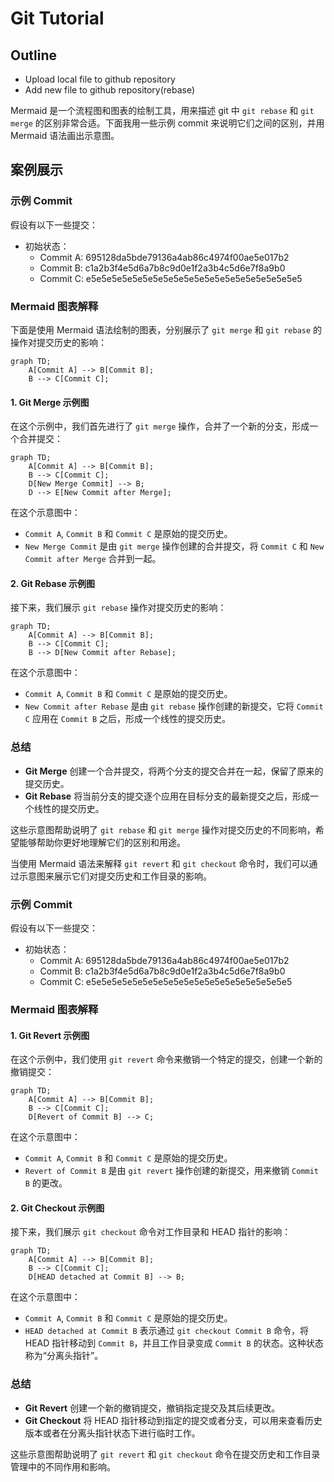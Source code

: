 # Git Tutorial



## Outline

- Upload local file to github repository
- Add new file to github repository(rebase)

Mermaid 是一个流程图和图表的绘制工具，用来描述 git 中 `git rebase` 和 `git merge` 的区别非常合适。下面我用一些示例 commit 来说明它们之间的区别，并用 Mermaid 语法画出示意图。

## 案例展示

### 示例 Commit

假设有以下一些提交：

- 初始状态：
  - Commit A: 695128da5bde79136a4ab86c4974f00ae5e017b2
  - Commit B: c1a2b3f4e5d6a7b8c9d0e1f2a3b4c5d6e7f8a9b0
  - Commit C: e5e5e5e5e5e5e5e5e5e5e5e5e5e5e5e5e5e5e5e5e5

### Mermaid 图表解释

下面是使用 Mermaid 语法绘制的图表，分别展示了 `git merge` 和 `git rebase` 的操作对提交历史的影响：

```mermaid
graph TD;
    A[Commit A] --> B[Commit B];
    B --> C[Commit C];
```

#### 1. Git Merge 示例图

在这个示例中，我们首先进行了 `git merge` 操作，合并了一个新的分支，形成一个合并提交：

```mermaid
graph TD;
    A[Commit A] --> B[Commit B];
    B --> C[Commit C];
    D[New Merge Commit] --> B;
    D --> E[New Commit after Merge];
```

在这个示意图中：

- `Commit A`, `Commit B` 和 `Commit C` 是原始的提交历史。
- `New Merge Commit` 是由 `git merge` 操作创建的合并提交，将 `Commit C` 和 `New Commit after Merge` 合并到一起。

#### 2. Git Rebase 示例图

接下来，我们展示 `git rebase` 操作对提交历史的影响：

```mermaid
graph TD;
    A[Commit A] --> B[Commit B];
    B --> C[Commit C];
    B --> D[New Commit after Rebase];
```

在这个示意图中：

- `Commit A`, `Commit B` 和 `Commit C` 是原始的提交历史。
- `New Commit after Rebase` 是由 `git rebase` 操作创建的新提交，它将 `Commit C` 应用在 `Commit B` 之后，形成一个线性的提交历史。

### 总结

- **Git Merge** 创建一个合并提交，将两个分支的提交合并在一起，保留了原来的提交历史。
- **Git Rebase** 将当前分支的提交逐个应用在目标分支的最新提交之后，形成一个线性的提交历史。

这些示意图帮助说明了 `git rebase` 和 `git merge` 操作对提交历史的不同影响，希望能够帮助你更好地理解它们的区别和用途。







当使用 Mermaid 语法来解释 `git revert` 和 `git checkout` 命令时，我们可以通过示意图来展示它们对提交历史和工作目录的影响。

### 示例 Commit

假设有以下一些提交：

- 初始状态：
  - Commit A: 695128da5bde79136a4ab86c4974f00ae5e017b2
  - Commit B: c1a2b3f4e5d6a7b8c9d0e1f2a3b4c5d6e7f8a9b0
  - Commit C: e5e5e5e5e5e5e5e5e5e5e5e5e5e5e5e5e5e5e5e5

### Mermaid 图表解释

#### 1. Git Revert 示例图

在这个示例中，我们使用 `git revert` 命令来撤销一个特定的提交，创建一个新的撤销提交：

```mermaid
graph TD;
    A[Commit A] --> B[Commit B];
    B --> C[Commit C];
    D[Revert of Commit B] --> C;
```

在这个示意图中：

- `Commit A`, `Commit B` 和 `Commit C` 是原始的提交历史。
- `Revert of Commit B` 是由 `git revert` 操作创建的新提交，用来撤销 `Commit B` 的更改。

#### 2. Git Checkout 示例图

接下来，我们展示 `git checkout` 命令对工作目录和 HEAD 指针的影响：

```mermaid
graph TD;
    A[Commit A] --> B[Commit B];
    B --> C[Commit C];
    D[HEAD detached at Commit B] --> B;
```

在这个示意图中：

- `Commit A`, `Commit B` 和 `Commit C` 是原始的提交历史。
- `HEAD detached at Commit B` 表示通过 `git checkout Commit B` 命令，将 HEAD 指针移动到 `Commit B`，并且工作目录变成 `Commit B` 的状态。这种状态称为“分离头指针”。

### 总结

- **Git Revert** 创建一个新的撤销提交，撤销指定提交及其后续更改。
- **Git Checkout** 将 HEAD 指针移动到指定的提交或者分支，可以用来查看历史版本或者在分离头指针状态下进行临时工作。

这些示意图帮助说明了 `git revert` 和 `git checkout` 命令在提交历史和工作目录管理中的不同作用和影响。